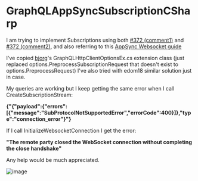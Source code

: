 # GraphQLAppSyncSubscriptionCSharp

I am trying to implement Subscriptions using both [#372 (comment1)](https://github.com/graphql-dotnet/graphql-client/issues/372#issuecomment-964576257) and [#372 (comment2)](https://github.com/graphql-dotnet/graphql-client/issues/372#issuecomment-990590565), and also referring to this [AppSync Websocket guide](https://docs.aws.amazon.com/appsync/latest/devguide/real-time-websocket-client.html)

I've copied [bjorg](https://github.com/bjorg/GraphQlAppSyncTest/tree/main/MyApp)'s GraphQLHttpClientOptionsEx.cs extension class (just replaced options.PreprocessSubscriptionRequest that doesn't exist to options.PreprocessRequest)
I've also tried with edom18 similar solution just in case.

My queries are working but I keep getting the same error when I call CreateSubscriptionStream:

**{"{\"payload\":{\"errors\":[{\"message\":\"SubProtocolNotSupportedError\",\"errorCode\":400}]},\"type\":\"connection_error\"}"}**

If I call InitializeWebsocketConnection I get the error: 

**"The remote party closed the WebSocket connection without completing the close handshake"**


Any help would be much appreciated.

![image](https://github.com/mehdi-blanchard/GraphQLAppSyncSubscriptionCSharp/assets/9731893/640f4631-a326-43a8-ad8b-4c76b99c361a)
